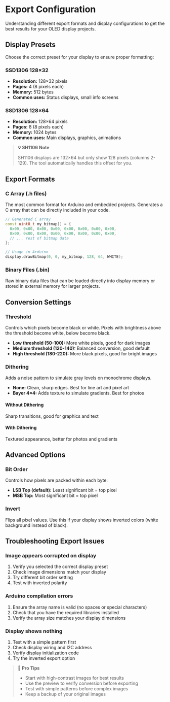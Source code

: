 # Export Configuration

Understanding different export formats and display configurations to get the best results for your OLED display projects.

## Display Presets

Choose the correct preset for your display to ensure proper formatting:

### SSD1306 128×32

- **Resolution:** 128×32 pixels
- **Pages:** 4 (8 pixels each)
- **Memory:** 512 bytes
- **Common uses:** Status displays, small info screens

### SSD1306 128×64

- **Resolution:** 128×64 pixels
- **Pages:** 8 (8 pixels each)
- **Memory:** 1024 bytes
- **Common uses:** Main displays, graphics, animations

> **💡 SH1106 Note**
> 
> SH1106 displays are 132×64 but only show 128 pixels (columns 2-129). The tool automatically handles this offset for you.

## Export Formats

### C Array (.h files)

The most common format for Arduino and embedded projects. Generates a C array that can be directly included in your code.

```cpp
// Generated C array
const uint8_t my_bitmap[] = {
  0x00, 0x00, 0x00, 0x00, 0x00, 0x00, 0x00, 0x00,
  0x00, 0x00, 0x00, 0x00, 0x00, 0x00, 0x00, 0x00,
  // ... rest of bitmap data
};

// Usage in Arduino
display.drawBitmap(0, 0, my_bitmap, 128, 64, WHITE);
```

### Binary Files (.bin)

Raw binary data files that can be loaded directly into display memory or stored in external memory for larger projects.

## Conversion Settings

### Threshold

Controls which pixels become black or white. Pixels with brightness above the threshold become white, below become black.

- **Low threshold (50-100):** More white pixels, good for dark images
- **Medium threshold (120-140):** Balanced conversion, good default
- **High threshold (180-220):** More black pixels, good for bright images

### Dithering

Adds a noise pattern to simulate gray levels on monochrome displays.

- **None:** Clean, sharp edges. Best for line art and pixel art
- **Bayer 4×4:** Adds texture to simulate gradients. Best for photos

#### Without Dithering
Sharp transitions, good for graphics and text

#### With Dithering
Textured appearance, better for photos and gradients

## Advanced Options

### Bit Order

Controls how pixels are packed within each byte:

- **LSB Top (default):** Least significant bit = top pixel
- **MSB Top:** Most significant bit = top pixel

### Invert

Flips all pixel values. Use this if your display shows inverted colors (white background instead of black).

## Troubleshooting Export Issues

### Image appears corrupted on display

1. Verify you selected the correct display preset
2. Check image dimensions match your display
3. Try different bit order setting
4. Test with inverted polarity

### Arduino compilation errors

1. Ensure the array name is valid (no spaces or special characters)
2. Check that you have the required libraries installed
3. Verify the array size matches your display dimensions

### Display shows nothing

1. Test with a simple pattern first
2. Check display wiring and I2C address
3. Verify display initialization code
4. Try the inverted export option

> **🔧 Pro Tips**
> 
> - Start with high-contrast images for best results
> - Use the preview to verify conversion before exporting
> - Test with simple patterns before complex images
> - Keep a backup of your original images